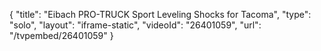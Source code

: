 {
    "title": "Eibach PRO-TRUCK Sport Leveling Shocks for Tacoma",
    "type": "solo",
    "layout": "iframe-static",
    "videoId": "26401059",
    "url": "\/tvpembed\/26401059"
}
